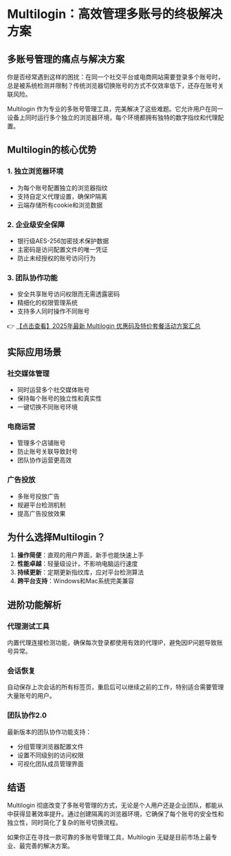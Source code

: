 # Multilogin：高效管理多账号的终极解决方案

## 多账号管理的痛点与解决方案

你是否经常遇到这样的困扰：在同一个社交平台或电商网站需要登录多个账号时，总是被系统检测并限制？传统浏览器切换账号的方式不仅效率低下，还存在账号关联风险。

Multilogin 作为专业的多账号管理工具，完美解决了这些难题。它允许用户在同一设备上同时运行多个独立的浏览器环境，每个环境都拥有独特的数字指纹和代理配置。

## Multilogin的核心优势

### 1. 独立浏览器环境
- 为每个账号配置独立的浏览器指纹
- 支持自定义代理设置，确保IP隔离
- 云端存储所有cookie和浏览数据

### 2. 企业级安全保障
- 银行级AES-256加密技术保护数据
- 主密码是访问配置文件的唯一凭证
- 防止未经授权的账号访问行为

### 3. 团队协作功能
- 安全共享账号访问权限而无需透露密码
- 精细化的权限管理系统
- 支持多人同时操作不同账号

👉 [【点击查看】2025年最新 Multilogin 优惠码及特价套餐活动方案汇总](https://bit.ly/multIlogin)

## 实际应用场景

### 社交媒体管理
- 同时运营多个社交媒体账号
- 保持每个账号的独立性和真实性
- 一键切换不同账号环境

### 电商运营
- 管理多个店铺账号
- 防止账号关联导致封号
- 团队协作运营更高效

### 广告投放
- 多账号投放广告
- 规避平台检测机制
- 提高广告投放效果

## 为什么选择Multilogin？

1. **操作简便**：直观的用户界面，新手也能快速上手
2. **性能卓越**：轻量级设计，不影响电脑运行速度
3. **持续更新**：定期更新指纹库，应对平台检测算法
4. **跨平台支持**：Windows和Mac系统完美兼容

## 进阶功能解析

### 代理测试工具
内置代理连接检测功能，确保每次登录都使用有效的代理IP，避免因IP问题导致账号异常。

### 会话恢复
自动保存上次会话的所有标签页，重启后可以继续之前的工作，特别适合需要管理大量账号的用户。

### 团队协作2.0
最新版本的团队协作功能支持：
- 分组管理浏览器配置文件
- 设置不同级别的访问权限
- 可视化团队成员管理界面

## 结语

Multilogin 彻底改变了多账号管理的方式，无论是个人用户还是企业团队，都能从中获得显著效率提升。通过创建隔离的浏览器环境，它确保了每个账号的安全性和独立性，同时简化了复杂的账号切换流程。

如果你正在寻找一款可靠的多账号管理工具，Multilogin 无疑是目前市场上最专业、最完善的解决方案。